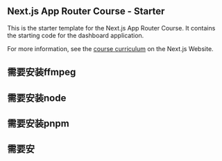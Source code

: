 ## Next.js App Router Course - Starter

This is the starter template for the Next.js App Router Course. It contains the starting code for the dashboard application.

For more information, see the [course curriculum](https://nextjs.org/learn) on the Next.js Website.


## 需要安装ffmpeg 


## 需要安装node 

## 需要安装pnpm 

## 需要安